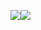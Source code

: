 <img src="https://github-readme-stats.vercel.app/api?username=shrsyc&show_icons=true&theme=dark"/><img src="https://github-readme-streak-stats.herokuapp.com/?user=shrsyc&theme=dark"/>

